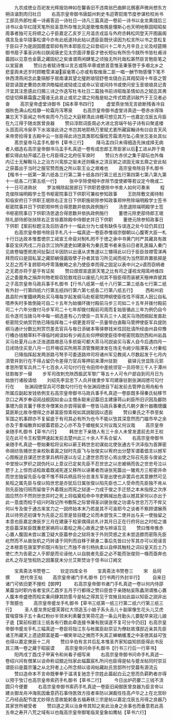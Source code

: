 <!-- { "loadSidebar": true } -->
　　九农成徳业百祀发光辉报効神如在馨香旧不违南翁巴曲醉北鴈塞声微尚想东方朔诙谐割肉归社日
　　右高宗皇帝御书唐韶州刺史韦迢寄劎南节度参谋检校尚书工部员外郎杜甫一诗甫答迢一诗社日一诗凡三篇真迹一卷前一诗书以金龙黄牋后三诗书以金华红牋天笔所掞圣意所存惟北风是歌惟南鴈是懐斯心也天明地察固昭昭矣周事者独可无将顺之心乎臣嘉定乙亥岁三月滥丞戎监与外府丞韩松同登天开图画阁偶言及金华牋事松谓今亦有此纸遂持此帖以遗臣臣既伏读因为松言所以书之意松复于臣曰子为是説固臆度耶抑有所本耶臣应之曰昔绍兴十二年九月辛丑上论及经筵赐御书扇子事圣训有曰朕阅唐史见太宗面评羣臣才徳长短似有所伤今朕所书皆杜甫诗葢因以见意也金匮之藏固纪之矣谁谓燕闲肆笔之顷独无所托哉松甚然臣言勉臣笔之以宣宸衷
　　赞曰古者赋诗惟以言志或陈卒章或摭首意惟圣秉箓啓于多艰北乡之悲銮舆未还岁时顾瞻雪涕凝宸毫寄心亦或有取维唐二臣一唱一酬节物感懐下笔不休西清燕闲念此夐隔郁乎居南凄其望北璧跗琅钮舒卷龙牋白云其翔契阔十年臣之管窥尝读国史曹勋衣襟洪皓幅纸或恸或泣或命以官或间持书或使问安玉音琅琅具记青汗宜其注思感此归鴈三诗之作迭写杜韦社日二篇独书前诗昭哉圣情如古之赋迄其弗偿徒切舜慕霜露之履谁无此哀止或尼之谓之何哉是帖之传式嫓遗训敌忾于王见者必奋
　　高宗皇帝虚堂诗御书【绢本草书四行】
　　虚堂燕坐悄无言欲断残香冷自烟秋色满山松桂静一轮霜月泻寒泉
　　右高宗皇帝御书虚堂诗真迹一卷赤水得珠兼忘天下臣闻之书传矣而今乃见之大庭穆清此诗概可想见其万一也嘉定戊辰五月臣在九江得于随龙医曾良器
　　赞曰淳熙词臣周必大进北宫端午帖子诗有曰聚逺楼头靣靣风冷泉亭下水溶溶此诗之书岂其地耶杨万里赋尤袤所藏宸翰诗有曰自言天风来帝旁拾得复古殿中云一张臣得此诗岂其类耶松偃桂芳霜清月坠心斋坐忘圣处其似
　　髙宗皇帝马盂手札御书【草书三行】
　　降马盂四只未得细造先抺成择无病者入细造右高宗皇帝御书马盂手札真迹一卷有成忠郎王荩臣家以后工进从跸于南都实得此帖开禧乙丑七月臣得之北府任军庾时
　　赞曰方赤伏之集于鄗坛也外侮内讧士无解鞍马上之治方兴鸾旂之驱未还则糒水之湏豆粥之进固无竢五鼎之安此帖之获葢出于当时之服官赞而旌之所以彰王业之艰难也
　　高宗皇帝除目手札御书【楷书十一纸第一第六纸各三行第二第十纸各四行第三纸五行第四第七第八第九第十一纸各二行第五纸一行】
　　张中孚除使相中彦除节度使卿等若议定今晩或二十一日可进熟状
　　罗汝楫除起居郎日下供职若便除中书舍人如何可奏来
　　程克俊除端明殿学士签书枢密院事日下供职可兼权参知政事
　　王防除敷文阁待制知临安府日下供职王珉除右正言日下供职施钜除参知政事郑仲熊除端明殿学士签书枢密院事并日下供职郑仲熊合得恩数并依执政例施行
　　汤思退除端明殿学士签书枢密院事日下供职汤思退合得恩数并依执政例施行
　　董徳元除吏部侍郎王珉除礼部侍郎张扶除右正言徐嘉除殿中侍御史并日下供职
　　董徳元除参知政事日下供职【案前标题注及后防语作十一幅此分为七或有缺佚与误连之处今竝仍其旧】
　　右高宗皇帝御书除目手札凡十一幅真迹一卷臣恭惟祖宗御朝以心腹寄大臣一札十行日达政本惟耆徳宗工祗宣王命裒对制札罔不于徳之承中书黄门时严其藏具有故事臣宝庆丙戌二月自京江饷所遣吏如建康有为秦氏鬻书者来告曰日者乳医媪入秦门见故卷轴堕房庑间扯裂过半因防以出谩从求售遂以三镮得此以归于臣臣敛襟雪涕再拜而叹曰是固私室之藏耶蜗侵蠧毁孽子孙者其皆习所见闻而视为当然耶弃置抵掷是又忍之而不复顾耶呜呼零落散飏之余乃使臣幸而得之固足以表中兴之谟而窃柄者之无君亦将于是乎有证矣
　　赞曰煜煜宣底匪天笔之比有司之谨视龙翔鸾峙维四近之委屋角之捐弃何物老妪収拾敖戏目以废纸几何其不毁臣得而装褫天殛神弃彼其之子高宗皇帝马政兵事手札御书【行书八纸第一纸十八行第二第三纸各七行第二纸有外封一行第四纸六行第五纸四行第六第七纸各二行第八纸五行】
　　西和州宕昌县阶州峯鐡峡两处买马塲每岁起发纲马赴枢密院押纲使臣徃徃不得其人因公自私喂养失时多致倒毙可自二十五年为始循环拨付殿前马步三司如二十五年并拨付殿前司二十六年分拨付马步军司二十七年却拨付殿前司周而复始皆循此三年为例仍自今后令逐司当拨马年中每一纲选差有心力使臣一员军兵三十人就买马场团纲起发直赴枢密院交纳赏罚依已降指挥毎二十纲更差将官一员量带白直鞍马管押使臣军兵提防纲马通计分数比附赏罚差去官兵与毎日添破本等驿劵钱米徃回批请所经由州县仰豫行椿办钱粮草料不得临时阙误如有少阙去处仰押纲使臣径申枢密院取防西和州岩昌买马处夏月山水泛涨道路艰恶马多损毙可都大茶马司説谕买马客人自今后遇四月一日闭场住买至八月一日开埸収买所用茶湏管豫期津发在场无令阙少阻滞客人付秦桧
　　已降指挥起发两浙路弓弩手可委逐路帅司将诸州军见教阅人尽数起发于七月内湏管并到行在不得占留仍令差得力官兵等押前来潭州驻劄
　　裴铎元世显陈元郭孝思所管军兵共二千七百余人可勾付行在令田师中差统领官一员将带三千人于潭州驻劄毎岁一替
　　步军司改刺充陜西振武军黎广等五十人可令户部自到司月日为始放行诸般请给
　　刘绍先李显忠下人兵并拨隶步军司建康驻劄张渊阎徳可勾付行在
　　张渊阎徳官兵可尽数勾付行在令张渊阎徳目下起发前去管押合用舟船令所属应副起发钱依例支右高宗皇帝御书马政兵事手札真迹一卷臣既多得秦氏帖移节京口之再岁奉诏阅战舰因如金山主僧永聪来迎葢旧主建康蒋山刹臣所旧识因及郿防事牕为臣言曩于移忠寺僧某处亦尝得宸章一卷皆马政兵事秦氏凡朝夕裹什器撒牕牖莫匪斯比故寺僧得之亦甚富臣惊索视如其説聪因以遗臣
　　赞曰秦氏之不恭至矣军国之机事顾亦不复留底于有司其必有所为也今不能以攷其深意然而门媪市卒之余亦及于羣缁散弃如彼葢君臣之心亦不及于蝼螘矣又何议哉又何议哉
　　高宗皇帝亲随手札御书【草书六行】
　　韩世忠下亲随人有三十余人未曾发遣前去并王权见在此可令王权管押速起发前去楚州此三十余人不系合留人
　　右高宗皇帝御书亲随手札真迹一卷始秦桧将议和以蕲王韩世忠初谋劫北使张通古千洪泽指为首罪密命胡纺告捕世忠亲校耿着寘之狱时先臣飞与张俊实以宥府出分楚军谓着倡言以撼军心图叛逆且谋还世忠掌兵柄将遂以左证上逮世忠而甘心焉出使之际召先臣与俊谕之中堂授以罗织之説伪托以上意议已定矣先臣不忍世忠之以忠被祸而告之世忠号泣以愬于上上惊而诘桧故着既减死遂又移所以诬著者而诬张宪葢出一辙焉方三枢密并命而世忠独留先臣与俊不惟不释兵柄且将分总淮东军是出使也非罢兵也其意膫然可见矣桧之属先臣与俊以陷世忠是亦犹后日属张俊以陷先臣也二人受命而先臣独不肯从则先臣独归班而留俊于外着既出而宪之狱遂一力成于俊之手迁怒之本末指授之次序固应然尔不然则世忠异时之死上将临奠桧命中书吏韩瑊出危语以撼其家何以亦出于此一意度而桧于绍兴时政记所书敷陈之际曾得圣训襃张俊之功谓与世忠万万不侔又何以专及俊于通古来宣力之一説终始本末乃若是其不可渝耶今之谈者不察顾谓展燕具以待劳还初谋专为先臣之后至是皆目睫之论而未尝攷夫二使并出与夫一使独留之本意也臣嘉定庚辰岁三月在建康于桧家偶得此札计其月日正在行府将出之时桧之谮忠臣葢深矣臣既重悲家祸将以着桧之用心故表之使与辨诬互见
　　赞曰惟帝推赤心置人腹固未尝以置卫疑大臣葢参会之狱将发于外则荧惑之言未尝造膝而密陈先臣屹然而不从故张机之巧转诿于同列而自移于厥身二事后先皆曰分军其亦可以观诬言之本根昔在唐室罗织既兴有狄仁杰独不肯引杨执柔以自伸其触柱之词曰皇天后土乃使仁杰为告密之人乎即是而论诬他人以自脱者先臣之必不能而张俊则一嗾而亟奔也此札之存足攷桧防之因薰莸未分兰艾斯焚诒于信书以订阙文










　　宝真斋法书赞卷二
　　钦定四库全书
　　宝真斋法书赞卷三
　　宋　岳珂　撰
　　厯代帝王帖
　　高宗皇帝诸门手札御书【行书两行外封半行】
　　自来日诸门可依旧更不搜检【御押】
　　右高宗皇帝御书诸门手札真迹一卷以何内侍邵某葢当时职内省者宝庆乙酉岁五月于行都得之赞曰臣尝于亲随帖妄陈蠡测谓推心置人腹本帝盛徳而桧实乗间肆其防慝今是帖之得其见于宫掖且如此益以知臣之説非出于胷臆也
　　高宗皇帝蹙龙手札御书【草书三纸第一纸三行第二纸六行第三纸三行】
　　圣人蹙龙贵妃蹙芙蓉红大领造玉小娘子系头舌儿十副翠像生花头儿艾虎寳堦穿珠子五十条红粉纱半领末利素馨含笑荷花造一条云月勤头儿要配早来冠儿娘子底【案前标题注三纸各有行数此牵连接书兼有脱误遂不复可分今仍旧】右高宗皇帝御书蹙龙手札三幅真迹一卷臣将指江东与帐属臣赵崇豆为僚赵故濮邸近亲其先臣诸王所藏天上遗迹颇富是葢一嚬笑举动之微而不失其正蝉蜎蠖濩之中圣徳其益可攷也得以嘉定庚辰十二月
　　赞曰辛伯有言并后乱本惟圣齐家知益知损臣得此书反其三隅一卷之藏于昭宸谟
　　高宗皇帝问命手札御书【行书三行后一行草书】
　　阳丙戌丁酉戊子甲寅令和尚看子细写来
　　右高宗皇帝御书问命手札真迹一卷绍兴间有僧某以谈命称诏舘近珰家此幅葢宸札所问也臣得是帖与蹙龙帖同时崇豆谓臣曰是葢宗藩之从北狩者上心所念频以谘询帖藏赵氏宫邸所付受葢有源流云
　　赞曰造命本不言命既拳拳于温凊复驰念于宗姓此葢起白云之思而负羁靮者亦得以预于攷订也高宗皇帝索药手札御书【草书二行】
　　今日出炉药要二三钱不湏圆只今便要
　　右高宗皇帝御书索药手札真迹一卷臣旧闻御医曾良器为臣言帝以建炎御龙舟冲海氛因垂意药石事侍医效方技者率防以渊裁徃徃高卢华之上在北宫砂乙丹经品配节度尤妙得古意故能躬备五福寿轶三宗是帖以嘉定戊辰五月得之良器乃其家世所被受者
　　赞曰道之真以治身帝其知之矣此治身之余事也而垂意若此高五帝之寿开八荒之域有以也哉高宗皇帝御笔临吴皇象如鹰帖【草书六行】
